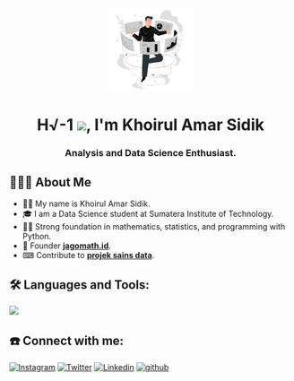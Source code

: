 <p align="center">
  <a href="#">
    <img width="30%" height="auto" src="character.png" height="175px"/>
  </a>
</p>

<h1 align="center">H√-1 <img src="https://raw.githubusercontent.com/MartinHeinz/MartinHeinz/master/wave.gif" width="30px">, I'm Khoirul Amar Sidik</h1>
<h3 align="center">Analysis and Data Science Enthusiast.</h3>

## 👨🏻‍💻 **About Me**

- 🧑‍🚀 My name is Khoirul Amar Sidik.
- 🎓 I am a Data Science student at Sumatera Institute of Technology.
- 👨‍💻 Strong foundation in mathematics, statistics, and programming with Python.
- 🔢 Founder **[jagomath.id](https://www.instagram.com/jagomath.id/)**.
- ⌨ Contribute to **[projek sains data](https://projeksainsdata.com/)**.

## 🛠️ **Languages and Tools:**

<img src="https://skillicons.dev/icons?i=py,r,latex,octave,blender,vscode,github" />

## ☎️ **Connect with me:**
[![Instagram](https://img.shields.io/badge/khoirulamarr-%23E4405F.svg?style=for-the-badge&logo=Instagram&logoColor=white)](https://www.instagram.com/khoirulamarr/)
[![Twitter](https://img.shields.io/badge/khoirulamars-%231DA1F2.svg?style=for-the-badge&logo=Twitter&logoColor=white)](https://twitter.com/khoirulamars)
[![Linkedin](https://img.shields.io/badge/amar-%231DA1F2.svg?style=for-the-badge&logo=Linkedin&logoColor=white)](https://www.linkedin.com/in/khoirul-amar-sidik-66ba8b20a/)
[![github](https://img.shields.io/badge/khoirulamars-12100E.svg?style=for-the-badge&logo=github&logoColor=white)](https://github.com/khoirulamars)
